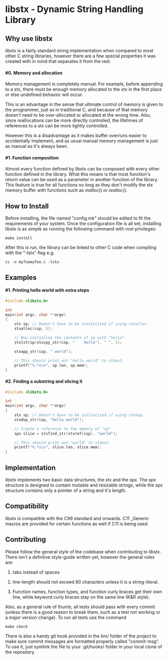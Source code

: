 # libstx - Dynamic String Handling Library

## Why use libstx
libstx is a fairly standard string implementation when compared to most other C
string libraries, however there are a few special properties it was created with
in mind that separates it from the rest.

#### #0. Memory and allocation
Memory management is completely manual. For example, before appending to a stx,
there must be enough memory allocated to the stx in the first place or else
undefined behavior will occur.

This is an advantage in the sense that
ultimate control of memory is given to the programmer, just as in traditional C,
and because of that memory doesn't need to be over-allocated or allocated at the
wrong time. Also, since reallocations can be more directly controlled,
the lifetimes of references to a stx can be more tightly controlled.

However this is a disadvantage as it makes buffer overruns easier to
accidentally implement, and as usual manual memory management is just as manual as
it's always been.

#### #1. Function composition
Almost every function defined by libstx can be composed with every other function
defined in the library. What this means is that most function's return value
can be used as a parameter in another function of the library. This feature is
true for all functions so long as they don't modify the stx memory buffer with
functions such as _malloc_() or _realloc_().

## How to Install

Before installing, the file named "config.mk" should be edited to fit the
requirements of your system. Once the configuration file is all set, installing
libstx is as simple as running the following command with root privileges:

`make install`

After this is run, the library can be linked to other C code when compiling with
the "-lstx" flag e.g.

`cc -o myfoomyfoo.c -lstx`

## Examples
#### #1. Printing hello world with extra steps
```C
#include <libstx.h>

int
main(int argc, char **argv)
{
	stx sp; // Doesn't have to be initialized if using stxalloc.
	stxalloc(&sp, 5);

	// Now initialize the contents of sp with "hello".
	stxlstrip(stxcpy_str(&sp, "    hello"), " ", 1);

	stxapp_str(&sp, " world");

	// This should print out "hello world" to stdout.
	printf("%.*s\n", sp.len, sp.mem);
}
```

#### #2. Finding a substring and slicing it
```C
#include <libstx.h>

int
main(int argc, char **argv)
{
	stx sp; // Doesn't have to be initialized if using stxdup.
	stxdup_str(&sp, "hello world");

	// Create a reference to the memory of "sp"
	spx slice = stxfind_str(stxref(&sp), "world");

	// This should print out "world" to stdout.
	printf("%.*s\n", slice.len, slice.mem);
}
```

## Implementation
libstx implements two basic data structures, the stx and the spx. The spx
structure is designed to contain mutable and resizable strings, while
the spx structure contains only a pointer of a string and it's length.

## Compatibility
libstx is compatible with the C99 standard and onwards. C11 _Generic macros are
provided for certain functions as well if C11 is being used.

## Contributing
Please follow the general style of the codebase when contributing to libstx.
There isn't a defintive style-guide written yet, however the general rules are:

1) tabs instead of spaces

2) line-length should not exceed 80 characters unless it is a string-literal.

3) Function names, function types, and function curly braces get their own line,
while keyword curly braces stay on the same line (K&R style).

Also, as a general rule of thumb, all tests should pass with every commit
(unless there is a good reason to break them, such as a test not working or a
major version change). To run all tests use the command

`make check`

There is also a handy git hook provided in the bin/ folder of the
project to make sure commit messages are formatted properly called "commit-msg".
To use it, just symlink the file to your .git/hooks/ folder in your local clone
of the repository.
